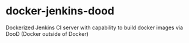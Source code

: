 # docker-jenkins-dood
Dockerized Jenkins CI server with capability to build docker images via  DooD (Docker outside of Docker)
